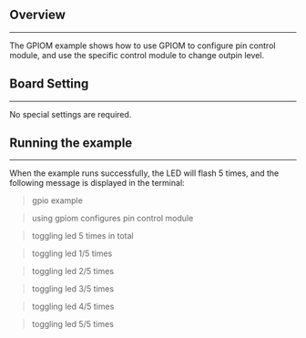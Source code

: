 ## Overview
***
The GPIOM example shows how to use GPIOM to configure pin control module, and use the specific control module to change outpin level.

## Board Setting
***
No special settings are required.

## Running the example
***
When the example runs successfully, the LED will flash 5 times, and the following message is displayed in the terminal:
> gpio example

> using gpiom configures pin control module

> toggling led 5 times in total

> toggling led 1/5 times

> toggling led 2/5 times

> toggling led 3/5 times

> toggling led 4/5 times

> toggling led 5/5 times
